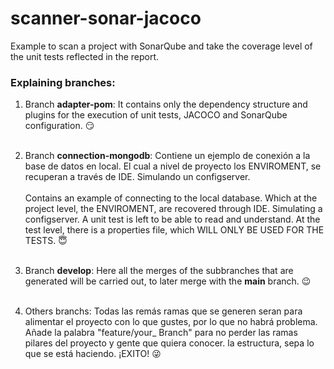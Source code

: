 # scanner-sonar-jacoco
Example to scan a project with SonarQube and take the coverage level of the unit tests reflected in the report.

### Explaining branches:

1. Branch **adapter-pom**:
   It contains only the dependency structure and plugins for the execution of unit tests, JACOCO and SonarQube configuration. :smirk:
   <br/><br/>

2. Branch **connection-mongodb**: Contiene un ejemplo de conexión a la base de datos en local. El cual a nivel de proyecto los ENVIROMENT, se recuperan a través de IDE. Simulando un configserver.
   <br/><br/>
   Contains an example of connecting to the local database. Which at the project level, the ENVIROMENT, are recovered through IDE. Simulating a configserver.
   A unit test is left to be able to read and understand. At the test level, there is a properties file, which WILL ONLY BE USED FOR THE TESTS. :innocent: <br/><br/>

3. Branch **develop**: Here all the merges of the subbranches that are generated will be carried out, to later merge with the **main** branch. :wink: <br/><br/>
4. Others branchs: 	Todas las remás ramas que se generen seran para alimentar el proyecto con lo que gustes, por lo que no habrá problema.
   Añade la palabra "feature/your_ Branch" para no perder las ramas pilares del proyecto y gente que quiera conocer. la estructura, sepa lo que se está haciendo. ¡EXITO! :stuck_out_tongue_winking_eye:
   <br/><br/>
